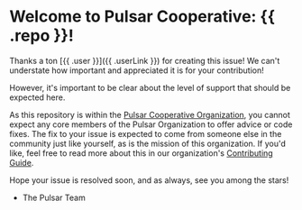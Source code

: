 # Welcome to Pulsar Cooperative: {{ .repo }}!

Thanks a ton [{{ .user }}]({{ .userLink }}) for creating this issue! We can't understate how important and appreciated it is for your contribution!

However, it's important to be clear about the level of support that should be expected here.

As this repository is within the [Pulsar Cooperative Organization](https://github.com/pulsar-cooperative), you cannot expect any core members of the Pulsar Organization to offer advice or code fixes. The fix to your issue is expected to come from someone else in the community just like yourself, as is the mission of this organization. If you'd like, feel free to read more about this in our organization's [Contributing Guide](https://github.com/pulsar-cooperative/.github/blob/main/CONTRIBUTING.md).

Hope your issue is resolved soon, and as always, see you among the stars!

- The Pulsar Team
